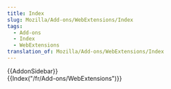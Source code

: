 ```yaml
---
title: Index
slug: Mozilla/Add-ons/WebExtensions/Index
tags:
  - Add-ons
  - Index
  - WebExtensions
translation_of: Mozilla/Add-ons/WebExtensions/Index
---
```

<div>{{AddonSidebar}}</div>

<div>{{Index("/fr/Add-ons/WebExtensions")}}</div>
